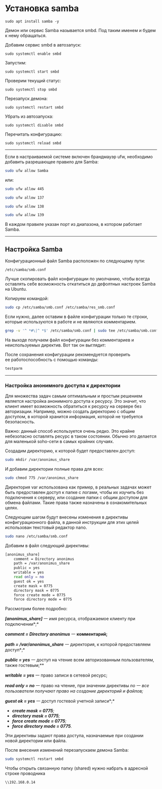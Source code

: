 # Установка samba

`sudo apt install samba -y`

Демон или сервис Samba называется smbd. Под таким именем и будем к нему обращаться.

Добавим сервис smbd в автозапуск:

`sudo systemctl enable smbd`

Запустим:

`sudo systemctl start smbd`

Проверим текущий статус:

`sudo systemctl stop smbd`

Перезапуск демона:

`sudo systemctl restart smbd`

Убрать из автозапуска:

`sudo systemctl disable smbd`

Перечитать конфигурацию:

`sudo systemctl reload smbd`

---

Если в настраиваемой системе включен брандмауэр ufw, необходимо добавить разрешающее правило для Samba:

```bash
sudo ufw allow Samba
```

или:

```bash
sudo ufw allow 445
```

```bash
sudo ufw allow 137
```

```bash
sudo ufw allow 138
```

```bash
sudo ufw allow 139
```

В каждом правиле указан порт из диапазона, в котором работает Samba.

---

## Настройка Samba

Конфигурационный файл Samba расположен по следующему пути:

```
/etc/samba/smb.conf
```

Лучше скопировать файл конфигурации по умолчанию, чтобы всегда 
оставлять себе возможность откатиться до дефолтных настроек Samba на 
Ubuntu.

Копируем командой:

```bash
sudo cp /etc/samba/smb.conf /etc/samba/res_smb.conf

```

Если нужно, далее оставим в файле конфигурации только те строки, которые используются в работе и не являются комментарием.

```bash
grep -v '^ *#\|^ *$' /etc/samba/smb.conf | sudo tee /etc/samba/smb.conf

```

На выходе получаем файл конфигурации без комментариев и неиспользуемых директив. Вот так он выглядит:

После сохранения конфигурации рекомендуется проверить ее работоспособность с помощью команды:

```bash
testparm
```

---

### Настройка анонимного доступа к директории

Для множества задач самым оптимальным и простым решением является 
настройка анонимного доступа к ресурсу. Это значит, что клиент имеет 
возможность обратиться к ресурсу на сервере без авторизации. Например, 
можно создать директорию с общим доступом, в которой хранится 
информация, которой не требуется безопасность.

Важно: данный способ используется очень редко. Это крайне небезопасно
 оставлять ресурс в таком состоянии. Обычно это делается для маленькой 
soho-сети в самых крайних случаях.

Создадим директорию, к которой будет предоставлен доступ:

```bash
sudo mkdir /var/anonimus_share

```

И добавим директории полные права для всех:

```bash
sudo chmod 775 /var/anonimus_share

```

Директория var использована как пример, в реальных задачах может быть
 предоставлен доступ к папке с логами, чтобы их изучить без подключения 
к серверу, или создание папки с общим доступом для обмена файлами. Такие
 права также назначены в ознакомительных целях.

Следующим шагом будут внесены изменения в директивы конфигурационного файла, в данной инструкции для этих целей использован текстовый редактор nano.

```bash
sudo nano /etc/samba/smb.conf
```

Добавим в файл следующий директивы:

```bash
[anonimus_share]
    comment = Directory anonimus
    path = /var/anonimus_share
    public = yes
    writable = yes
    read only = no
    guest ok = yes
    create mask = 0775
    directory mask = 0775
    force create mode = 0775
    force directory mode = 0775

```

Рассмотрим более подробно:

***[anonimus_share]*** 一 имя ресурса, отображаемое клиенту при подключении*;*

***comment = Directory anonimus*** 一 **комментарий;**

***path = /var/anonimus_share*** 一 директория, к которой предоставляем доступ*;*

***public = yes*** 一 доступ на чтение всем авторизованным пользователям, также гостевым;**

***writable = yes*** 一 право записи в сетевой ресурс;

***read only = no*** 一 право на чтение, при значении директивы *no* 一 **все пользователи получают право на создание директорий и файлов*;*

***guest ok = yes*** 一 доступ гостевой учетной записи*;*

- ***create mask = 0775**;*
- ***directory mask = 0775**;*
- ***force create mode = 0775**;*
- ***force directory mode = 0775**.*

Эти директивы задают права доступа, назначаемые при создании новой директории или файла.

После внесения изменений перезапускаем демона Samba:

```bash
sudo systemctl restart smbd

```

Чтобы открыть связанную папку (shared) нужно набрать в адресной строке проводника 

`\\192.168.0.14`